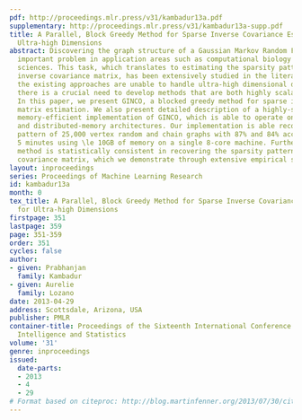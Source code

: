 ```yaml
---
pdf: http://proceedings.mlr.press/v31/kambadur13a.pdf
supplementary: http://proceedings.mlr.press/v31/kambadur13a-supp.pdf
title: A Parallel, Block Greedy Method for Sparse Inverse Covariance Estimation for
  Ultra-high Dimensions
abstract: Discovering the graph structure of a Gaussian Markov Random Field is an
  important problem in application areas such as computational biology and atmospheric
  sciences. This task, which translates to estimating the sparsity pattern of the
  inverse covariance matrix, has been extensively studied in the literature. However,
  the existing approaches are unable to handle ultra-high dimensional datasets and
  there is a crucial need to develop methods that are both highly scalable and memory-efficient.
  In this paper, we present GINCO, a blocked greedy method for sparse inverse covariance
  matrix estimation. We also present detailed description of a highly-scalable and
  memory-efficient implementation of GINCO, which is able to operate on both shared-
  and distributed-memory architectures. Our implementation is able recover the sparsity
  pattern of 25,000 vertex random and chain graphs with 87% and 84% accuracy in \le
  5 minutes using \le 10GB of memory on a single 8-core machine. Furthermore, our
  method is statistically consistent in recovering the sparsity pattern of the inverse
  covariance matrix, which we demonstrate through extensive empirical studies.
layout: inproceedings
series: Proceedings of Machine Learning Research
id: kambadur13a
month: 0
tex_title: A Parallel, Block Greedy Method for Sparse Inverse Covariance Estimation
  for Ultra-high Dimensions
firstpage: 351
lastpage: 359
page: 351-359
order: 351
cycles: false
author:
- given: Prabhanjan
  family: Kambadur
- given: Aurelie
  family: Lozano
date: 2013-04-29
address: Scottsdale, Arizona, USA
publisher: PMLR
container-title: Proceedings of the Sixteenth International Conference on Artificial
  Intelligence and Statistics
volume: '31'
genre: inproceedings
issued:
  date-parts:
  - 2013
  - 4
  - 29
# Format based on citeproc: http://blog.martinfenner.org/2013/07/30/citeproc-yaml-for-bibliographies/
---
```

